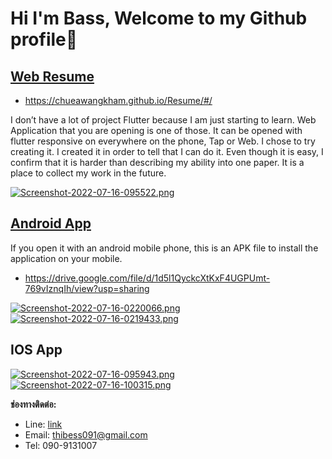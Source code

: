 # Hi I'm Bass, Welcome to my Github profile🥳

## [Web Resume](https://chueawangkham.github.io/Resume/#/)
- https://chueawangkham.github.io/Resume/#/

I don’t have a lot of project Flutter because I am just starting to learn. Web Application that you are opening is one of those. It can be opened with flutter responsive on everywhere on the phone, Tap or Web. I chose to try creating it. I created it in order to tell that I can do it. Even though it is easy, I confirm that it is harder than describing my ability into one paper.
It is a place to collect my work in the future.

[![Screenshot-2022-07-16-095522.png](https://i.postimg.cc/43dw1XNM/Screenshot-2022-07-16-095522.png)](https://postimg.cc/FYMjr5Sg)

## [Android App](https://drive.google.com/file/d/1d5l1QyckcXtKxF4UGPUmt-769vIznqIh/view?usp=sharing)

If you open it with an android mobile phone, this is an APK file to install the application on your mobile.
- https://drive.google.com/file/d/1d5l1QyckcXtKxF4UGPUmt-769vIznqIh/view?usp=sharing

 [![Screenshot-2022-07-16-0220066.png](https://i.postimg.cc/fLvc4FLX/Screenshot-2022-07-16-0220066.png)](https://postimg.cc/Fd7d3T0s)
 [![Screenshot-2022-07-16-0219433.png](https://i.postimg.cc/cCH8pLPy/Screenshot-2022-07-16-0219433.png)](https://postimg.cc/1nkt6s9J)

## IOS App
[![Screenshot-2022-07-16-095943.png](https://i.postimg.cc/t4yVbkKN/Screenshot-2022-07-16-095943.png)](https://postimg.cc/w7fBcXT1)
[![Screenshot-2022-07-16-100315.png](https://i.postimg.cc/4dKYPScs/Screenshot-2022-07-16-100315.png)](https://postimg.cc/gXWck44T)

**ช่องทางติดต่อ:**

- Line: [link](https://line.me/ti/p/j1dRd-G-45?fbclid=IwAR0QuOya2V4srQVhp7_7N0Zk8IRSco41Csis_Jij91fWQyxCl3mBh6FiqRY)
- Email: thibess091@gmail.com
- Tel: 090-9131007